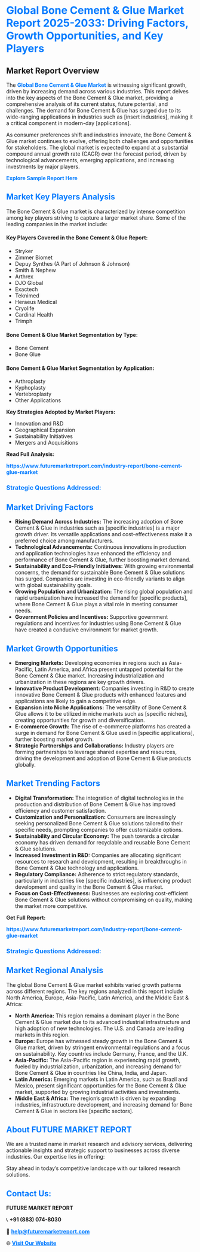 <h1 style="color: #007BFF;">Global Bone Cement & Glue Market Report 2025-2033: Driving Factors, Growth Opportunities, and Key Players</h1>

<section id="overview">
<h2>Market Report Overview</h2>
<p>The <a href="https://www.futuremarketreport.com/industry-report/bone-cement-glue-market" style="color: #007BFF; text-decoration: none;"><strong>Global Bone Cement & Glue Market</strong></a> is witnessing significant growth, driven by increasing demand across various industries. This report delves into the key aspects of the Bone Cement & Glue market, providing a comprehensive analysis of its current status, future potential, and challenges. The demand for Bone Cement & Glue has surged due to its wide-ranging applications in industries such as [insert industries], making it a critical component in modern-day [applications].</p>
<p>As consumer preferences shift and industries innovate, the Bone Cement & Glue market continues to evolve, offering both challenges and opportunities for stakeholders. The global market is expected to expand at a substantial compound annual growth rate (CAGR) over the forecast period, driven by technological advancements, emerging applications, and increasing investments by major players.</p>
</section>

<section id="overview">
<p><a href="https://www.futuremarketreport.com/request-sample/reportId=91218" style="color: #007BFF; text-decoration: none;"><strong>Explore Sample Report Here</strong></a></p>
</section>

<section id="key-players">
<h2 style="color: #007BFF;">Market Key Players Analysis</h2>
<p>The Bone Cement & Glue market is characterized by intense competition among key players striving to capture a larger market share. Some of the leading companies in the market include:</p>
<h4>Key Players Covered in the Bone Cement & Glue Report:</h4>
<ul><li>Stryker</li><li>Zimmer Biomet</li><li>Depuy Synthes (A Part of Johnson &amp; Johnson)</li><li>Smith &amp; Nephew</li><li>Arthrex</li><li>DJO Global</li><li>Exactech</li><li>Teknimed</li><li>Heraeus Medical</li><li>Cryolife</li><li>Cardinal Health</li><li>Trimph</li></ul>
<h4>Bone Cement & Glue Market Segmentation by Type:</h4>
<ul><li>Bone Cement</li><li>Bone Glue</li></ul>

<h4>Bone Cement & Glue Market Segmentation by Application:</h4>
<ul><li>Arthroplasty</li><li>Kyphoplasty</li><li>Vertebroplasty</li><li>Other Applications</li></ul>
<p><strong>Key Strategies Adopted by Market Players:</strong></p>
<ul>
<li>Innovation and R&D</li>
<li>Geographical Expansion</li>
<li>Sustainability Initiatives</li>
<li>Mergers and Acquisitions</li>
</ul>
</section>

<section>
<p><strong>Read Full Analysis: </strong></p><a href="https://www.futuremarketreport.com/industry-report/bone-cement-glue-market" style="color: #007BFF; text-decoration: none;"><strong>https://www.futuremarketreport.com/industry-report/bone-cement-glue-market</strong></a>
<h3 style="color: #007BFF;">Strategic Questions Addressed:</h3>
</section>

<section id="driving-factors">
<h2 style="color: #007BFF;">Market Driving Factors</h2>
<ul>
<li><strong>Rising Demand Across Industries:</strong> The increasing adoption of Bone Cement & Glue in industries such as [specific industries] is a major growth driver. Its versatile applications and cost-effectiveness make it a preferred choice among manufacturers.</li>
<li><strong>Technological Advancements:</strong> Continuous innovations in production and application technologies have enhanced the efficiency and performance of Bone Cement & Glue, further boosting market demand.</li>
<li><strong>Sustainability and Eco-Friendly Initiatives:</strong> With growing environmental concerns, the demand for sustainable Bone Cement & Glue solutions has surged. Companies are investing in eco-friendly variants to align with global sustainability goals.</li>
<li><strong>Growing Population and Urbanization:</strong> The rising global population and rapid urbanization have increased the demand for [specific products], where Bone Cement & Glue plays a vital role in meeting consumer needs.</li>
<li><strong>Government Policies and Incentives:</strong> Supportive government regulations and incentives for industries using Bone Cement & Glue have created a conducive environment for market growth.</li>
</ul>
</section>

<section id="growth-opportunities">
<h2 style="color: #007BFF;">Market Growth Opportunities</h2>
<ul>
<li><strong>Emerging Markets:</strong> Developing economies in regions such as Asia-Pacific, Latin America, and Africa present untapped potential for the Bone Cement & Glue market. Increasing industrialization and urbanization in these regions are key growth drivers.</li>
<li><strong>Innovative Product Development:</strong> Companies investing in R&D to create innovative Bone Cement & Glue products with enhanced features and applications are likely to gain a competitive edge.</li>
<li><strong>Expansion into Niche Applications:</strong> The versatility of Bone Cement & Glue allows it to be utilized in niche markets such as [specific niches], creating opportunities for growth and diversification.</li>
<li><strong>E-commerce Growth:</strong> The rise of e-commerce platforms has created a surge in demand for Bone Cement & Glue used in [specific applications], further boosting market growth.</li>
<li><strong>Strategic Partnerships and Collaborations:</strong> Industry players are forming partnerships to leverage shared expertise and resources, driving the development and adoption of Bone Cement & Glue products globally.</li>
</ul>
</section>

<section id="trending-factors">
<h2 style="color: #007BFF;">Market Trending Factors</h2>
<ul>
<li><strong>Digital Transformation:</strong> The integration of digital technologies in the production and distribution of Bone Cement & Glue has improved efficiency and customer satisfaction.</li>
<li><strong>Customization and Personalization:</strong> Consumers are increasingly seeking personalized Bone Cement & Glue solutions tailored to their specific needs, prompting companies to offer customizable options.</li>
<li><strong>Sustainability and Circular Economy:</strong> The push towards a circular economy has driven demand for recyclable and reusable Bone Cement & Glue solutions.</li>
<li><strong>Increased Investment in R&D:</strong> Companies are allocating significant resources to research and development, resulting in breakthroughs in Bone Cement & Glue technology and applications.</li>
<li><strong>Regulatory Compliance:</strong> Adherence to strict regulatory standards, particularly in industries like [specific industries], is influencing product development and quality in the Bone Cement & Glue market.</li>
<li><strong>Focus on Cost-Effectiveness:</strong> Businesses are exploring cost-efficient Bone Cement & Glue solutions without compromising on quality, making the market more competitive.</li>
</ul>
</section>

<section>
<p><strong>Get Full Report: </strong></p><a href="https://www.futuremarketreport.com/industry-report/bone-cement-glue-market" style="color: #007BFF; text-decoration: none;"><strong>https://www.futuremarketreport.com/industry-report/bone-cement-glue-market</strong></a>
<h3 style="color: #007BFF;">Strategic Questions Addressed:</h3>
</section>


<section id="regional-analysis">
<h2 style="color: #007BFF;">Market Regional Analysis</h2>
<p>The global Bone Cement & Glue market exhibits varied growth patterns across different regions. The key regions analyzed in this report include North America, Europe, Asia-Pacific, Latin America, and the Middle East & Africa:</p>
<ul>
<li><strong>North America:</strong> This region remains a dominant player in the Bone Cement & Glue market due to its advanced industrial infrastructure and high adoption of new technologies. The U.S. and Canada are leading markets in this region.</li>
<li><strong>Europe:</strong> Europe has witnessed steady growth in the Bone Cement & Glue market, driven by stringent environmental regulations and a focus on sustainability. Key countries include Germany, France, and the U.K.</li>
<li><strong>Asia-Pacific:</strong> The Asia-Pacific region is experiencing rapid growth, fueled by industrialization, urbanization, and increasing demand for Bone Cement & Glue in countries like China, India, and Japan.</li>
<li><strong>Latin America:</strong> Emerging markets in Latin America, such as Brazil and Mexico, present significant opportunities for the Bone Cement & Glue market, supported by growing industrial activities and investments.</li>
<li><strong>Middle East & Africa:</strong> The region’s growth is driven by expanding industries, infrastructure development, and increasing demand for Bone Cement & Glue in sectors like [specific sectors].</li>
</ul>
</section>

<footer>
<h2 style="color: #007BFF;">About FUTURE MARKET REPORT</h2>
<p>We are a trusted name in market research and advisory services, delivering actionable insights and strategic support to businesses across diverse industries. Our expertise lies in offering:</p>

<p>Stay ahead in today’s competitive landscape with our tailored research solutions.</p>

<h2 style="color: #007BFF;">Contact Us:</h2>
<p><strong>FUTURE MARKET REPORT</strong></p>
<p>📞 <strong>+91 (883) 074-8030</strong></p>
<p>📧 <strong><a href="mailto:help@futuremarketreport.com" style="color: #007BFF;">help@futuremarketreport.com</a></strong></p>
<p>🌐 <strong><a href="https://www.futuremarketreport.com/" style="color: #007BFF;">Visit Our Website</a></strong></p>
</footer>